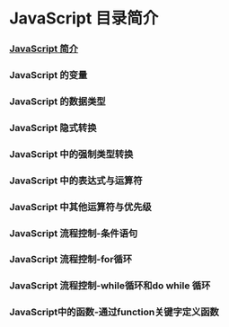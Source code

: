 # JavaScript 目录简介

### <a href="./javascript-lesson01.md">JavaScript 简介</a>
### JavaScript 的变量
### JavaScript 的数据类型
### JavaScript 隐式转换
### JavaScript 中的强制类型转换

### JavaScript 中的表达式与运算符
### JavaScript 中其他运算符与优先级
### JavaScript 流程控制-条件语句
### JavaScript 流程控制-for循环
### JavaScript 流程控制-while循环和do while 循环
### JavaScript中的函数-通过function关键字定义函数
